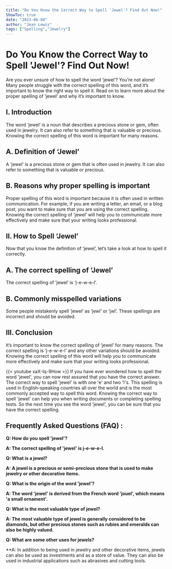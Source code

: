 ```yaml
---
title: "Do You Know the Correct Way to Spell 'Jewel'? Find Out Now!"
ShowToc: true 
date: "2023-06-04"
author: "Jean Lewis" 
tags: ["Spelling","Jewelry"]
---
```

# Do You Know the Correct Way to Spell 'Jewel'? Find Out Now!

Are you ever unsure of how to spell the word ‘jewel’? You’re not alone! Many people struggle with the correct spelling of this word, and it’s important to know the right way to spell it. Read on to learn more about the proper spelling of ‘jewel’ and why it’s important to know.

## I. Introduction

The word ‘jewel’ is a noun that describes a precious stone or gem, often used in jewelry. It can also refer to something that is valuable or precious. Knowing the correct spelling of this word is important for many reasons.

## A. Definition of ‘Jewel’

A ‘jewel’ is a precious stone or gem that is often used in jewelry. It can also refer to something that is valuable or precious.

## B. Reasons why proper spelling is important

Proper spelling of this word is important because it is often used in written communication. For example, if you are writing a letter, an email, or a blog post, you want to make sure that you are using the correct spelling. Knowing the correct spelling of ‘jewel’ will help you to communicate more effectively and make sure that your writing looks professional.

## II. How to Spell ‘Jewel’

Now that you know the definition of ‘jewel’, let’s take a look at how to spell it correctly.

## A. The correct spelling of ‘Jewel’

The correct spelling of ‘jewel’ is ‘j-e-w-e-l’.

## B. Commonly misspelled variations

Some people mistakenly spell ‘jewel’ as ‘jewl’ or ‘jwl’. These spellings are incorrect and should be avoided.

## III. Conclusion

It’s important to know the correct spelling of ‘jewel’ for many reasons. The correct spelling is ‘j-e-w-e-l’ and any other variations should be avoided. Knowing the correct spelling of this word will help you to communicate more effectively and make sure that your writing looks professional.

{{< youtube xaX-Iq-9How >}} 
If you have ever wondered how to spell the word 'jewel', you can now rest assured that you have the correct answer. The correct way to spell 'jewel' is with one 'e' and two 'l's. This spelling is used in English-speaking countries all over the world and is the most commonly accepted way to spell this word. Knowing the correct way to spell 'jewel' can help you when writing documents or completing spelling tests. So the next time you see the word 'jewel', you can be sure that you have the correct spelling.

## Frequently Asked Questions (FAQ) :
**Q: How do you spell 'jewel'?**

**A: The correct spelling of 'jewel' is j-e-w-e-l.**

**Q: What is a jewel?**

**A: A jewel is a precious or semi-precious stone that is used to make jewelry or other decorative items.**

**Q: What is the origin of the word 'jewel'?**

**A: The word 'jewel' is derived from the French word 'jouel', which means 'a small ornament'.**

**Q: What is the most valuable type of jewel?**

**A: The most valuable type of jewel is generally considered to be diamonds, but other precious stones such as rubies and emeralds can also be highly valued.**

**Q: What are some other uses for jewels?**

**A: In addition to being used in jewelry and other decorative items, jewels can also be used as investments and as a store of value. They can also be used in industrial applications such as abrasives and cutting tools.





